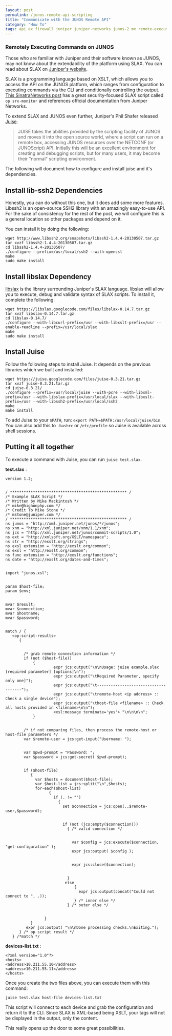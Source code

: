 ```yaml
---
layout: post
permalink: /junos-remote-api-scripting
title: "Communicate with the JUNOS Remote API"
category: "How To"
tags: api ex firewall juniper juniper-networks junos-2 mx remote-execution security slax-2 srx xslt
---
```

### Remotely Executing Commands on JUNOS

Those who are familiar with Juniper and their software known as JUNOS, may not know about the extendability of the platform using SLAX. You can read about SLAX on [Juniper's website](http://www.juniper.net/techpubs/en_US/junos11.2/topics/concept/junos-script-automation-slax-overview.html).

SLAX is a programming language based on XSLT, which allows you to access the API on the JUNOS platform, which ranges from configuration to executing commands via the CLI and conditionally controlling the output. [This SinatraNetworks post](http://blog.sinatranetwork.com/2013/04/11/juniper-srx-op-script-op-monitor/) has a great security-focused SLAX script called `op srx-monitor` and references official documentation from Juniper Networks.

To extend SLAX and JUNOS even further, Juniper's Phil Shafer released [Juise](https://code.google.com/p/juise/).

> JUISE takes the abilities provided by the scripting facility of JUNOS and moves it into the open source world, where a script can run on a remote box, accessing JUNOS resources over the NETCONF (or JUNOScript) API. Initially this will be an excellent environment for creating and debugging scripts, but for many users, it may become their "normal" scripting environment.

The following will document how to configure and install juise and it's dependencies.

## Install lib-ssh2 Dependencies

Honestly, you can do without this one, but it does add some more features. Libssh2 is an open-source SSH2 library with an amazingly easy-to-use API. For the sake of consistency for the rest of the post, we will configure this is a general location so other packages and depend on it.

You can install it by doing the following:

    wget http://www.libssh2.org/snapshots/libssh2-1.4.4-20130507.tar.gz
    tar xvzf libssh2-1.4.4-20130507.tar.gz
    cd libssh2-1.4.4-20130507/
    ./configure --prefix=/usr/local/ssh2 --with-openssl
    make
    sudo make install

## Install libslax Dependency

[libslax](https://code.google.com/p/libslax/) is the library surrounding Juniper's SLAX language. libslax will allow you to execute, debug and validate syntax of SLAX scripts. To install it, complete the following:

    wget https://libslax.googlecode.com/files/libslax-0.14.7.tar.gz
    tar xvzf libslax-0.14.7.tar.gz
    cd libslax-0.14.7/
    ./configure --with-libcurl-prefix=/usr --with-libxslt-prefix=/usr --enable-readline --prefix=/usr/local/slax
    make
    sudo make install

## Install Juise

Follow the following steps to install Juise. It depends on the previous libraries which we built and installed:

    wget https://juise.googlecode.com/files/juise-0.3.21.tar.gz
    tar xvzf juise-0.3.21.tar.gz
    cd juise-0.3.21/
    ./configure --prefix=/usr/local/juise --with-pcre --with-libxml-prefix=/usr --with-libslax-prefix=/usr/local/slax --with-libxslt-prefix=/usr --with-libssh2-prefix=/usr/local/ssh2
    make
    make install

To add Juise to your `$PATH`, run: `export PATH=$PATH:/usr/local/juise/bin`. You can also add this to `.bashrc` or `/etc/profile` so Juise is available across shell sessions.

## Putting it all together

To execute a command with Juise, you can run `juise test.slax`.

**test.slax** :

    version 1.2; 
    
    
    / *************************************************** / 
    /* Example SLAX Script */ 
    /* Written by Mike Mackintosh */ 
    /* mike@highonphp.com */
    /* Credit To Mike Stone */
    /* mstone@juniper.com */
    / *************************************************** / 
    ns junos = "http://xml.juniper.net/junos/*/junos"; 
    ns xnm = "http://xml.juniper.net/xnm/1.1/xnm"; 
    ns jcs = "http://xml.juniper.net/junos/commit-scripts/1.0"; 
    ns ext = "http://xmlsoft.org/XSLT/namespace"; 
    ns str = "http://exslt.org/strings"; 
    ns exsl extension = "http://exslt.org/common"; 
    ns exsl = "http://exslt.org/common"; 
    ns func extension = "http://exslt.org/functions"; 
    ns date = "http://exslt.org/dates-and-times"; 
    
    
    import "junos.xsl";
    
    
    param $host-file; 
    param $env;
    
    
    mvar $result; 
    mvar $connection; 
    mvar $hostname; 
    mvar $password;
    
    
    match / {
       <op-script-results>
          {
    
    
            /* grab remote connection information */
            if (not ($host-file))
                {
                         expr jcs:output("\n\nUsage: juise example.slax [required parameter] [options]\n");
                         expr jcs:output("\tRequired Parameter, specify only one]");
                         expr jcs:output("\t-------------------------------------");
                         expr jcs:output("\tremote-host <ip address> :: Check a single device");
                         expr jcs:output("\thost-file <filename> :: Check all hosts provided in <filename>\n\n");
                         <xsl:message terminate='yes'> "\n\n\n\n";
                }
    
    
            /* if not comparing files, then process the remote-host or host-file parameters */
            var $remote-user = jcs:get-input("Username: ");
    
    
            var $pwd-prompt = "Password: ";
            var $password = jcs:get-secret( $pwd-prompt);
    
    
            if ($host-file)
               {
                 var $hosts = document($host-file);
                 var $host-list = jcs:split("\n",$hosts);
                 for-each($host-list)
                       {
                         if (. != "")
                           {
                             set $connection = jcs:open(.,$remote-user,$password);
    
    
                             if (not (jcs:empty($connection)))
                               { /* valid connection */
    
    
                                 var $config = jcs:execute($connection, "get-configuration" );
                                 expr jcs:output( $config );
    
    
                                 expr jcs:close($connection);
    
    
                               }  
                              else
                                  {
                                    expr jcs:output(concat("Could not connect to ", .));
                                  } /* inner else */
                               } /* outer else */
    
    
                     }
               }
             expr jcs:output( "\n\nDone processing checks.\nExiting.");
          } /* op script result */
       } /*match */

**devices-list.txt** :

    <?xml version="1.0"?>
    <hosts>
    <address>10.211.55.10</address>
    <address>10.211.55.11</address>
    </hosts>

Once you create the two files above, you can execute them with this command:

    juise test.slax host-file devices-list.txt

This script will connect to each device and grab the configuration and return it to the CLI. Since SLAX is XML-based being XSLT, your tags will not be displayed in the output, only the content.

This really opens up the door to some great possibilities.

